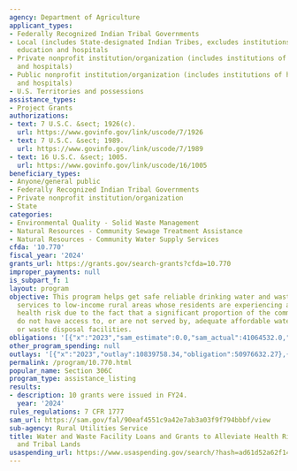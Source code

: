 ```yaml
---
agency: Department of Agriculture
applicant_types:
- Federally Recognized Indian Tribal Governments
- Local (includes State-designated Indian Tribes, excludes institutions of higher
  education and hospitals
- Private nonprofit institution/organization (includes institutions of higher education
  and hospitals)
- Public nonprofit institution/organization (includes institutions of higher education
  and hospitals)
- U.S. Territories and possessions
assistance_types:
- Project Grants
authorizations:
- text: 7 U.S.C. &sect; 1926(c).
  url: https://www.govinfo.gov/link/uscode/7/1926
- text: 7 U.S.C. &sect; 1989.
  url: https://www.govinfo.gov/link/uscode/7/1989
- text: 16 U.S.C. &sect; 1005.
  url: https://www.govinfo.gov/link/uscode/16/1005
beneficiary_types:
- Anyone/general public
- Federally Recognized Indian Tribal Governments
- Private nonprofit institution/organization
- State
categories:
- Environmental Quality - Solid Waste Management
- Natural Resources - Community Sewage Treatment Assistance
- Natural Resources - Community Water Supply Services
cfda: '10.770'
fiscal_year: '2024'
grants_url: https://grants.gov/search-grants?cfda=10.770
improper_payments: null
is_subpart_f: 1
layout: program
objective: This program helps get safe reliable drinking water and waste disposal
  services to low-income rural areas whose residents are experiencing a significant
  health risk due to the fact that a significant proportion of the community's residents
  do not have access to, or are not served by, adequate affordable water supply systems
  or waste disposal facilities.
obligations: '[{"x":"2023","sam_estimate":0.0,"sam_actual":41064532.0,"usa_spending_actual":50976632.27},{"x":"2024","sam_estimate":0.0,"sam_actual":31255187.0,"usa_spending_actual":40454274.51},{"x":"2025","sam_estimate":0.0,"sam_actual":31255187.0,"usa_spending_actual":5000000.0}]'
other_program_spending: null
outlays: '[{"x":"2023","outlay":10839758.34,"obligation":50976632.27},{"x":"2024","outlay":0.0,"obligation":40454274.51},{"x":"2025","outlay":198122.41,"obligation":5000000.0}]'
permalink: /program/10.770.html
popular_name: Section 306C
program_type: assistance_listing
results:
- description: 10 grants were issued in FY24.
  year: '2024'
rules_regulations: 7 CFR 1777
sam_url: https://sam.gov/fal/90eaf4551c9a42e7ab3a03f9f794bbbf/view
sub-agency: Rural Utilities Service
title: Water and Waste Facility Loans and Grants to Alleviate Health Risks for Colonias
  and Tribal Lands
usaspending_url: https://www.usaspending.gov/search/?hash=ad61d52a62f1447aa310bcc1da8b1252
---
```

